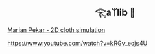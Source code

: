 <h2 align="center">𓂀aᛉlib 🔆</h2>

[Marian Pekar - 2D cloth simulation](https://github.com/marianpekar/cloth-simulation-2d-odin/blob/main/main.odin)

https://www.youtube.com/watch?v=kRGv_eqjs4U